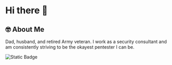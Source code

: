 # Hi there 👋

## 🤓 About Me
Dad, husband, and retired Army veteran. I work as a security consultant and am consistently striving to be the okayest pentester I can be.   

![Static Badge](https://img.shields.io/badge/Burp_Suite?style=for-the-badge&logo=burpsuite&logoColor=%23FF6633&logoSize=auto&labelColor=%23000000)
